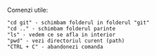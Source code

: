 Comenzi utile:

    "cd git" - schimbam folderul in folderul "git"
    "cd .." - schimbam folderul parinte
    "ls" - vedem ce se afla in interior
    "pwd" - vezi directoriul curent (path)
    "CTRL + C" - abandonezi comanda